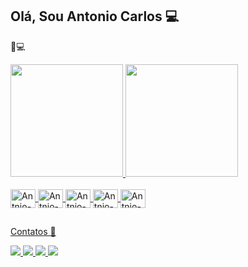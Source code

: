 ## Olá, Sou Antonio Carlos :computer:
  📘💻
  <div>
    <a href="https://github.com/antoniocarlosrs">
      <img height="180em" src="https://github-readme-stats.vercel.app/api?username=antoniocarlosrs&show_icons=true&theme=radical&include_all_commits=true&count_private=true"/>
      <img height="180em" src="https://github-readme-stats.vercel.app/api/top-langs/?username=antoniocarlosrs&layout=compact&langs_count=16&theme=radical"/>
  </div>

  <div stule="display: inline_block"><br>
    <img align="center" alt="Antnio-JS" height="30" width="40" src="https://cdn.jsdelivr.net/gh/devicons/devicon@latest/icons/html5/html5-original.svg" />
    <img align="center" alt="Antnio-JS" height="30" width="40" src="https://cdn.jsdelivr.net/gh/devicons/devicon@latest/icons/css3/css3-original.svg" />         
    <img align="center" alt="Antnio-JS" height="30" width="40" src="https://cdn.jsdelivr.net/gh/devicons/devicon@latest/icons/javascript/javascript-original.svg" />
    <img align="center" alt="Antnio-JS" height="30" width="40" src="https://cdn.jsdelivr.net/gh/devicons/devicon@latest/icons/react/react-original.svg" />     
    <img align="center" alt="Antnio-JS" height="30" width="40" src="https://cdn.jsdelivr.net/gh/devicons/devicon@latest/icons/nodejs/nodejs-original.svg" />      
  </div>

  ##

  Contatos 📱<br>

  <div>
    <a href="https://www.linkedin.com/in/antoniocarlos-dev/" target="_blank">
      <img src="https://img.shields.io/badge/LinkedIn-0077B5?style=for-the-badge&logo=linkedin&logoColor=white" target="_blanck">
    </a>
    <a href="https://www.instagram.com/tonyrl_rl?igsh=MTU4bjdtb29reHh0Yg==" target="_blank">
      <img src="https://img.shields.io/badge/Instagram-E4405F?style=for-the-badge&logo=instagram&logoColor=white">
    </a>
    <a href="mailto:antoniocarlosrs.dev@gmail.com" target="_blank">
      <img src="https://img.shields.io/badge/Gmail-D14836?style=for-the-badge&logo=gmail&logoColor=white" target="_blanck">
    </a>
    <a href="" target="_blank">
      <img src="https://img.shields.io/badge/WhatsApp-25D366?style=for-the-badge&logo=whatsapp&logoColor=white" target="_blanck">
    </a>
  </div>
